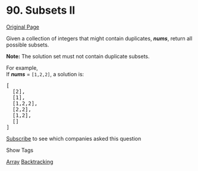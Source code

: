 # 90. Subsets II

[Original Page](https://leetcode.com/problems/subsets-ii/)

Given a collection of integers that might contain duplicates, **_nums_**, return all possible subsets.

**Note:** The solution set must not contain duplicate subsets.

For example,  
If **_nums_** = `[1,2,2]`, a solution is:

<pre>[
  [2],
  [1],
  [1,2,2],
  [2,2],
  [1,2],
  []
]
</pre>

<div>

[Subscribe](/subscribe/) to see which companies asked this question

</div>

<div>

<div id="tags" class="btn btn-xs btn-warning">Show Tags</div>

<span class="hidebutton">[Array](/tag/array/) [Backtracking](/tag/backtracking/)</span></div>